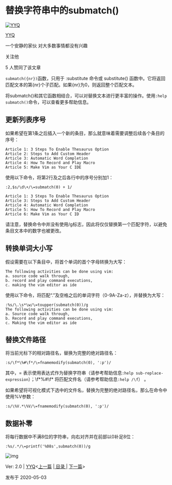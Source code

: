 # 替换字符串中的submatch()

[![YYQ](https://pic1.zhimg.com/v2-c4432de041354a82800b86e53483c9c7_xs.jpg?source=172ae18b)](https://www.zhihu.com/people/anthony.yuan)

[YYQ](https://www.zhihu.com/people/anthony.yuan)

一个安静的家伙 对大多数事情都没有兴趣

关注他

5 人赞同了该文章

`submatch({nr})`函数，只用于 :substitute 命令或 substitute() 函数中。它将返回匹配文本的第{nr}个子匹配。如果{nr}为0，则返回整个匹配文本。

将submatch()和其它函数相结合，可以对替换文本进行更丰富的操作。使用`:help submatch()`命令，可以查看更多帮助信息。

## 更新列表序号

如果希望在第1条之后插入一个新的条目，那么就意味着需要调整后续各个条目的序号：

```text
Article 1: 3 Steps To Enable Thesaurus Option
Article 2: Steps to Add Custom Header
Article 3: Automatic Word Completion
Article 4: How To Record and Play Macro
Article 5: Make Vim as Your C IDE
```

使用以下命令，将第2行及之后各行中的序号分别加1：

```vim
:2,$s/\d\+/\=submatch(0) + 1/ 
```



```text
Article 1: 3 Steps To Enable Thesaurus Option
Article 3: Steps to Add Custom Header
Article 4: Automatic Word Completion
Article 5: How To Record and Play Macro
Article 6: Make Vim as Your C ID
```

请注意，替换命令中并没有使用/g标志，因此将仅仅替换第一个匹配字符，以避免条目文本中的数字也被更改。

## 转换单词大小写

假设需要在以下条目中，将首个单词的首个字母转换为大写：

```text
The following activities can be done using vim:
a. source code walk through,
b. record and play command executions,
c. making the vim editor as ide
```

使用以下命令，将匹配“.”及空格之后的单词字符（0-9A-Za-z），并替换为大写：

```vim
:%s/\.\s*\w/\=toupper(submatch(0))/g
The following activities can be done using vim:
a. Source code walk through,
b. Record and play command executions,
c. Making the vim editor as ide
```

## 替换文件路径

将当前光标下的相对路径名，替换为完整的绝对路径名：

```vim
:s/\f*\%#\f*/\=fnamemodify(submatch(0), ':p')/
```

其中，\= 表示使用表达式作为替换字符串（请参考帮助信息`:help sub-replace-expression`）；\f*\%#\f* 将匹配文件名（请参考帮助信息`:help /\f`） 。

如果希望将可视化模式下选中的文件名，替换为完整的绝对路径名，那么在命令中使用\%V参数：

```vim
:s/\%V.*\%V/\=fnamemodify(submatch(0), ':p')/
```

## 数据补零

将每行数据中不满8位的字符串，向右对齐并在前部以0补足8位：

```vim
:%s/.*/\=printf('%08s',submatch(0))/g
```

![img](https://pic3.zhimg.com/80/v2-0fd3d9d605d6042dfac214640c5d97ea_720w.jpg)



Ver: 2.0 | [YYQ](mailto:yyq123@gmail.com)<[上一篇](https://link.zhihu.com/?target=http%3A//yyq123.github.io/learn-vim/learn-vi-05-Substitute.html) |[ 目录 ](https://link.zhihu.com/?target=http%3A//yyq123.github.com/learn-vim/learn-vi-00-00-TOC.html)| [下一篇](https://link.zhihu.com/?target=http%3A//yyq123.github.io/learn-vim/learn-vim-Regex-Metacharacters.html.html)>

发布于 2020-05-03